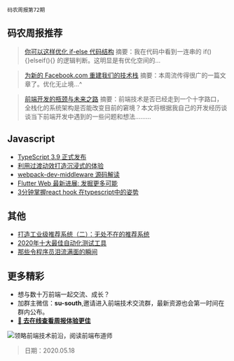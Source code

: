 `码农周报第72期`

## 码农周报推荐

> [你可以这样优化 if-else 代码结构](https://mp.weixin.qq.com/s/myuR-MaoXBTXi6fjfreqYA)
> 摘要：我在代码中看到一连串的 if(){}elseif(){} 的逻辑判断。这明显是有优化空间的…

> [为新的 Facebook.com 重建我们的技术栈](https://www.yuque.com/docs/share/6aee9dd5-da3f-462b-b4bd-caec0ec6f60e)
> 摘要：本周流传得很广的一篇文章了。优化无止境…^

> [前端开发的瓶颈与未来之路](https://zhuanlan.zhihu.com/p/139731168)
> 摘要：前端技术是否已经走到一个十字路口，全栈化的系统架构是否能改变目前的窘境？本文将根据我自己的开发经历谈谈当下前端开发中遇到的一些问题和想法………


## Javascript

- [TypeScript 3.9 正式发布](https://mp.weixin.qq.com/s/ntok4n5xlEfpOidqbJPIaw)
- [利用过渡动效打造沉浸式的体验](https://mp.weixin.qq.com/s/bTWajT3UIm_pGSiDPoyK0A)
- [webpack-dev-middleware 源码解读](https://www.javascriptc.com/3923.html)
- [Flutter Web 最新进展: 发掘更多可能](https://mp.weixin.qq.com/s/NGqF2OTvsV1A2KLiMXE2PQ)
- [3分钟掌握react hook 在typescript中的姿势](https://www.javascriptc.com/3824.html)


## 其他

- [打造工业级推荐系统（二）：无处不在的推荐系统](https://www.javascriptc.com/3911.html)
- [2020年十大最佳自动化测试工具](https://www.javascriptc.com/3967.html)
- [那些令程序员泪流满面的瞬间](https://mp.weixin.qq.com/s/M7ylsQE3jUCmwgfHIsCJGQ)


## 更多精彩

- 想与数十万前端一起交流、成长？
- 加群主微信：**su-south**,邀请进入前端技术交流群，最新资源也会第一时间在群内公布。
- **[:lollipop: 去在线查看周报体验更佳](https://www.javascriptc.com/category/javascript-weekly)**

![领略前端技术前沿，阅读前端布道师](https://user-images.githubusercontent.com/18324563/100540104-2b5d5a00-3276-11eb-90b4-1a8d6a4444b8.png)

> 日期：2020.05.18
